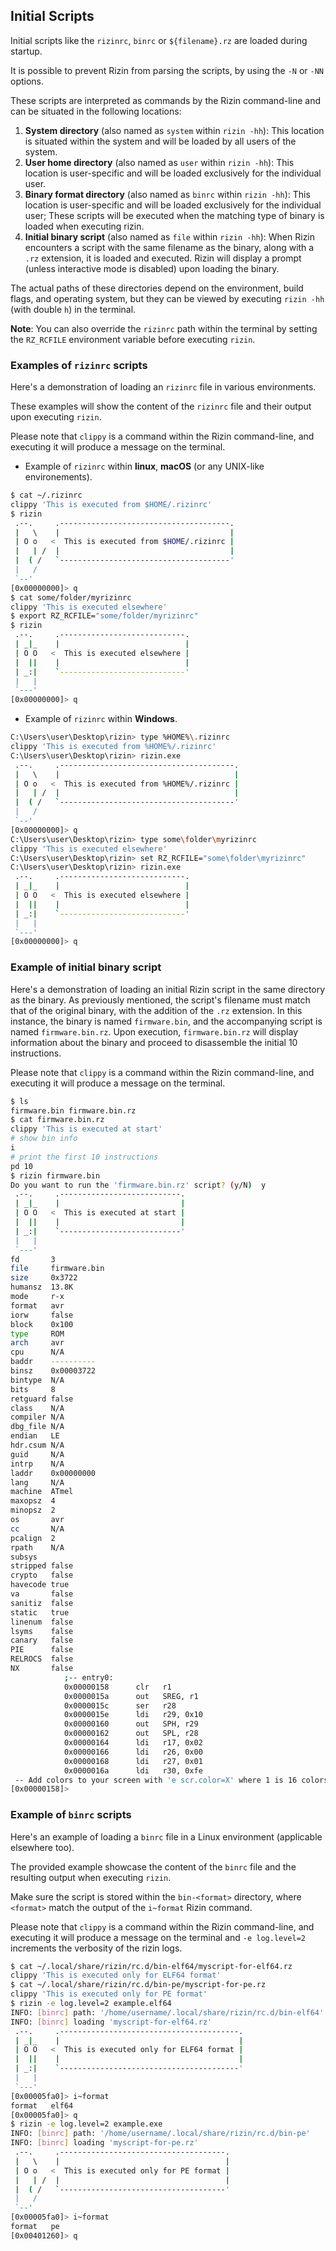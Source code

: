 ## Initial Scripts

Initial scripts like the `rizinrc`, `binrc` or `${filename}.rz` are loaded during startup.

It is possible to prevent Rizin from parsing the scripts, by using the `-N` or `-NN` options.

These scripts are interpreted as commands by the Rizin command-line and can be situated in the following locations:

1. **System directory** (also named as `system` within `rizin -hh`): This location is situated within the system and will be loaded by all users of the system.
2. **User home directory** (also named as `user` within `rizin -hh`): This location is user-specific and will be loaded exclusively for the individual user.
3. **Binary format directory** (also named as `binrc` within `rizin -hh`): This location is user-specific and will be loaded exclusively for the individual user; These scripts will be executed when the matching type of binary is loaded when executing rizin.
4. **Initial binary script** (also named as `file` within `rizin -hh`): When Rizin encounters a script with the same filename as the binary, along with a `.rz` extension, it is loaded and executed. Rizin will display a prompt (unless interactive mode is disabled) upon loading the binary.

The actual paths of these directories depend on the environment, build flags, and operating system, but they can be viewed by executing `rizin -hh` (with double `h`) in the terminal.

**Note**: You can also override the `rizinrc` path within the terminal by setting the `RZ_RCFILE` environment variable before executing `rizin`.

### Examples of `rizinrc` scripts

Here's a demonstration of loading an `rizinrc` file in various environments.

These examples will show the content of the `rizinrc` file and their output upon executing `rizin`.

Please note that `clippy` is a command within the Rizin command-line, and executing it will produce a message on the terminal.

- Example of `rizinrc` within **linux**, **macOS** (or any UNIX-like environements).

```bash
$ cat ~/.rizinrc
clippy 'This is executed from $HOME/.rizinrc'
$ rizin
 .--.     .--------------------------------------.
 |   \    |                                      |
 | O o   <  This is executed from $HOME/.rizinrc |
 |   | /  |                                      |
 |  ( /   `--------------------------------------'
 |   / 
 `--'
[0x00000000]> q
$ cat some/folder/myrizinrc
clippy 'This is executed elsewhere'
$ export RZ_RCFILE="some/folder/myrizinrc"
$ rizin
 .--.     .----------------------------.
 | _|_    |                            |
 | O O   <  This is executed elsewhere |
 |  ||    |                            |
 | _:|    `----------------------------'
 |   |
 `---'
[0x00000000]> q
```

- Example of `rizinrc` within **Windows**.

```bash
C:\Users\user\Desktop\rizin> type %HOME%\.rizinrc
clippy 'This is executed from %HOME%/.rizinrc'
C:\Users\user\Desktop\rizin> rizin.exe
 .--.     .---------------------------------------.
 |   \    |                                       |
 | O o   <  This is executed from %HOME%/.rizinrc |
 |   | /  |                                       |
 |  ( /   `---------------------------------------'
 |   / 
 `--'
[0x00000000]> q
C:\Users\user\Desktop\rizin> type some\folder\myrizinrc
clippy 'This is executed elsewhere'
C:\Users\user\Desktop\rizin> set RZ_RCFILE="some\folder\myrizinrc"
C:\Users\user\Desktop\rizin> rizin.exe
 .--.     .----------------------------.
 | _|_    |                            |
 | O O   <  This is executed elsewhere |
 |  ||    |                            |
 | _:|    `----------------------------'
 |   |
 `---'
[0x00000000]> q
```

### Example of initial binary script

Here's a demonstration of loading an initial Rizin script in the same directory as the binary. As previously mentioned, the script's filename must match that of the original binary, with the addition of the `.rz` extension. In this instance, the binary is named `firmware.bin`, and the accompanying script is named `firmware.bin.rz`. Upon execution, `firmware.bin.rz` will display information about the binary and proceed to disassemble the initial 10 instructions.

Please note that `clippy` is a command within the Rizin command-line, and executing it will produce a message on the terminal.

```bash
$ ls
firmware.bin firmware.bin.rz
$ cat firmware.bin.rz
clippy 'This is executed at start'
# show bin info
i
# print the first 10 instructions
pd 10
$ rizin firmware.bin
Do you want to run the 'firmware.bin.rz' script? (y/N)  y
 .--.     .---------------------------.
 | _|_    |                           |
 | O O   <  This is executed at start |
 |  ||    |                           |
 | _:|    `---------------------------'
 |   |
 `---'
fd       3
file     firmware.bin
size     0x3722
humansz  13.8K
mode     r-x
format   avr
iorw     false
block    0x100
type     ROM
arch     avr
cpu      N/A
baddr    ----------
binsz    0x00003722
bintype  N/A
bits     8
retguard false
class    N/A
compiler N/A
dbg_file N/A
endian   LE
hdr.csum N/A
guid     N/A
intrp    N/A
laddr    0x00000000
lang     N/A
machine  ATmel
maxopsz  4
minopsz  2
os       avr
cc       N/A
pcalign  2
rpath    N/A
subsys   
stripped false
crypto   false
havecode true
va       false
sanitiz  false
static   true
linenum  false
lsyms    false
canary   false
PIE      false
RELROCS  false
NX       false
            ;-- entry0:
            0x00000158      clr   r1
            0x0000015a      out   SREG, r1
            0x0000015c      ser   r28
            0x0000015e      ldi   r29, 0x10
            0x00000160      out   SPH, r29
            0x00000162      out   SPL, r28
            0x00000164      ldi   r17, 0x02
            0x00000166      ldi   r26, 0x00
            0x00000168      ldi   r27, 0x01
            0x0000016a      ldi   r30, 0xfe
 -- Add colors to your screen with 'e scr.color=X' where 1 is 16 colors, 2 is 256 colors and 3 is 16M colors
[0x00000158]> 
```

### Example of `binrc` scripts

Here's an example of loading a `binrc` file in a Linux environment (applicable elsewhere too).

The provided example showcase the content of the `binrc` file and the resulting output when executing `rizin`.

Make sure the script is stored within the `bin-<format>` directory, where `<format>` match the output of the `i~format` Rizin command.

Please note that `clippy` is a command within the Rizin command-line, and executing it will produce a message on the terminal and `-e log.level=2` increments the verbosity of the rizin logs.

```bash
$ cat ~/.local/share/rizin/rc.d/bin-elf64/myscript-for-elf64.rz
clippy 'This is executed only for ELF64 format'
$ cat ~/.local/share/rizin/rc.d/bin-pe/myscript-for-pe.rz
clippy 'This is executed only for PE format'
$ rizin -e log.level=2 example.elf64
INFO: [binrc] path: '/home/username/.local/share/rizin/rc.d/bin-elf64'
INFO: [binrc] loading 'myscript-for-elf64.rz'
 .--.     .----------------------------------------.
 | _|_    |                                        |
 | O O   <  This is executed only for ELF64 format |
 |  ||    |                                        |
 | _:|    `----------------------------------------'
 |   |
 `---'
[0x00005fa0]> i~format
format   elf64
[0x00005fa0]> q
$ rizin -e log.level=2 example.exe
INFO: [binrc] path: '/home/username/.local/share/rizin/rc.d/bin-pe'
INFO: [binrc] loading 'myscript-for-pe.rz'
 .--.     .-------------------------------------.
 |   \    |                                     |
 | O o   <  This is executed only for PE format |
 |   | /  |                                     |
 |  ( /   `-------------------------------------'
 |   / 
 `--'
[0x00005fa0]> i~format
format   pe
[0x00401260]> q
```

